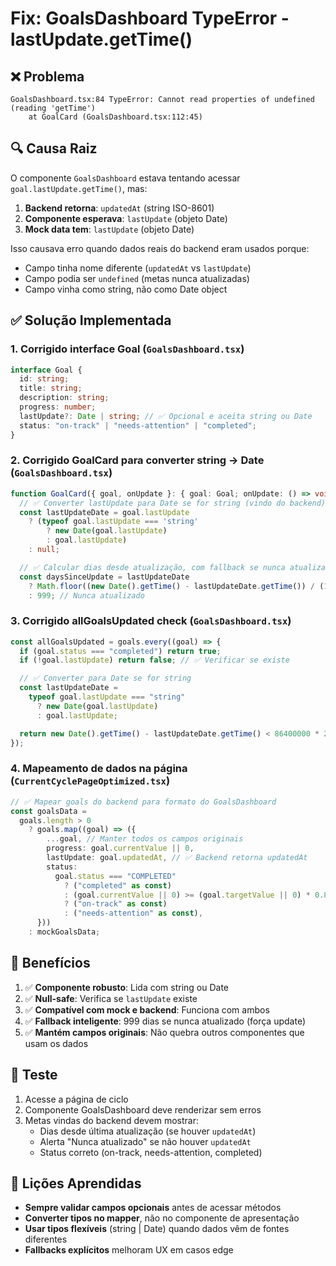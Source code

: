 # Fix: GoalsDashboard TypeError - lastUpdate.getTime()

## ❌ Problema

```
GoalsDashboard.tsx:84 TypeError: Cannot read properties of undefined (reading 'getTime')
    at GoalCard (GoalsDashboard.tsx:112:45)
```

## 🔍 Causa Raiz

O componente `GoalsDashboard` estava tentando acessar `goal.lastUpdate.getTime()`, mas:

1. **Backend retorna**: `updatedAt` (string ISO-8601)
2. **Componente esperava**: `lastUpdate` (objeto Date)
3. **Mock data tem**: `lastUpdate` (objeto Date)

Isso causava erro quando dados reais do backend eram usados porque:

- Campo tinha nome diferente (`updatedAt` vs `lastUpdate`)
- Campo podia ser `undefined` (metas nunca atualizadas)
- Campo vinha como string, não como Date object

## ✅ Solução Implementada

### 1. **Corrigido interface Goal** (`GoalsDashboard.tsx`)

```typescript
interface Goal {
  id: string;
  title: string;
  description: string;
  progress: number;
  lastUpdate?: Date | string; // ✅ Opcional e aceita string ou Date
  status: "on-track" | "needs-attention" | "completed";
}
```

### 2. **Corrigido GoalCard para converter string → Date** (`GoalsDashboard.tsx`)

```typescript
function GoalCard({ goal, onUpdate }: { goal: Goal; onUpdate: () => void }) {
  // ✅ Converter lastUpdate para Date se for string (vindo do backend)
  const lastUpdateDate = goal.lastUpdate
    ? (typeof goal.lastUpdate === 'string'
        ? new Date(goal.lastUpdate)
        : goal.lastUpdate)
    : null;

  // ✅ Calcular dias desde atualização, com fallback se nunca atualizado
  const daysSinceUpdate = lastUpdateDate
    ? Math.floor((new Date().getTime() - lastUpdateDate.getTime()) / (1000 * 60 * 60 * 24))
    : 999; // Nunca atualizado
```

### 3. **Corrigido allGoalsUpdated check** (`GoalsDashboard.tsx`)

```typescript
const allGoalsUpdated = goals.every((goal) => {
  if (goal.status === "completed") return true;
  if (!goal.lastUpdate) return false; // ✅ Verificar se existe

  // ✅ Converter para Date se for string
  const lastUpdateDate =
    typeof goal.lastUpdate === "string"
      ? new Date(goal.lastUpdate)
      : goal.lastUpdate;

  return new Date().getTime() - lastUpdateDate.getTime() < 86400000 * 2; // 2 dias
});
```

### 4. **Mapeamento de dados na página** (`CurrentCyclePageOptimized.tsx`)

```typescript
// ✅ Mapear goals do backend para formato do GoalsDashboard
const goalsData =
  goals.length > 0
    ? goals.map((goal) => ({
        ...goal, // Manter todos os campos originais
        progress: goal.currentValue || 0,
        lastUpdate: goal.updatedAt, // ✅ Backend retorna updatedAt
        status:
          goal.status === "COMPLETED"
            ? ("completed" as const)
            : (goal.currentValue || 0) >= (goal.targetValue || 0) * 0.8
            ? ("on-track" as const)
            : ("needs-attention" as const),
      }))
    : mockGoalsData;
```

## 🎯 Benefícios

1. ✅ **Componente robusto**: Lida com string ou Date
2. ✅ **Null-safe**: Verifica se `lastUpdate` existe
3. ✅ **Compatível com mock e backend**: Funciona com ambos
4. ✅ **Fallback inteligente**: 999 dias se nunca atualizado (força update)
5. ✅ **Mantém campos originais**: Não quebra outros componentes que usam os dados

## 🧪 Teste

1. Acesse a página de ciclo
2. Componente GoalsDashboard deve renderizar sem erros
3. Metas vindas do backend devem mostrar:
   - Dias desde última atualização (se houver `updatedAt`)
   - Alerta "Nunca atualizado" se não houver `updatedAt`
   - Status correto (on-track, needs-attention, completed)

## 📝 Lições Aprendidas

- **Sempre validar campos opcionais** antes de acessar métodos
- **Converter tipos no mapper**, não no componente de apresentação
- **Usar tipos flexíveis** (string | Date) quando dados vêm de fontes diferentes
- **Fallbacks explícitos** melhoram UX em casos edge
